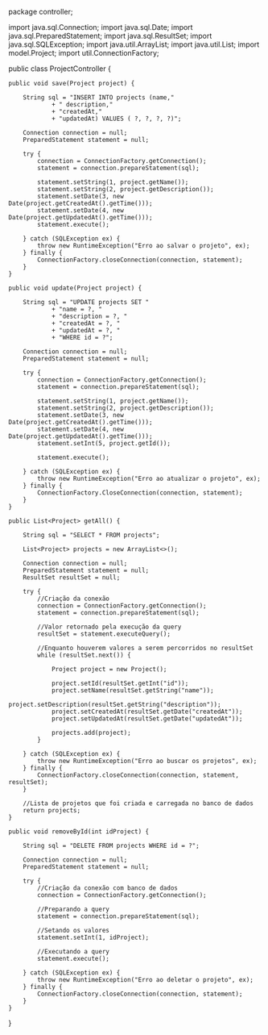 package controller;

import java.sql.Connection;
import java.sql.Date;
import java.sql.PreparedStatement;
import java.sql.ResultSet;
import java.sql.SQLException;
import java.util.ArrayList;
import java.util.List;
import model.Project;
import util.ConnectionFactory;

public class ProjectController {

    public void save(Project project) {
    
        String sql = "INSERT INTO projects (name,"
                + " description,"
                + "createdAt,"
                + "updatedAt) VALUES ( ?, ?, ?, ?)";
        
        Connection connection = null;
        PreparedStatement statement = null;
    
        try {
            connection = ConnectionFactory.getConnection();
            statement = connection.prepareStatement(sql);
    
            statement.setString(1, project.getName());
            statement.setString(2, project.getDescription());
            statement.setDate(3, new Date(project.getCreatedAt().getTime()));
            statement.setDate(4, new Date(project.getUpdatedAt().getTime()));
            statement.execute();
    
        } catch (SQLException ex) {
            throw new RuntimeException("Erro ao salvar o projeto", ex);
        } finally {
            ConnectionFactory.closeConnection(connection, statement);
        }
    }
    
    public void update(Project project) {
    
        String sql = "UPDATE projects SET "
                + "name = ?, "
                + "description = ?, "
                + "createdAt = ?, "
                + "updatedAt = ?, "
                + "WHERE id = ?";
    
        Connection connection = null;
        PreparedStatement statement = null;
    
        try {
            connection = ConnectionFactory.getConnection();
            statement = connection.prepareStatement(sql);
    
            statement.setString(1, project.getName());
            statement.setString(2, project.getDescription());
            statement.setDate(3, new Date(project.getCreatedAt().getTime()));
            statement.setDate(4, new Date(project.getUpdatedAt().getTime()));
            statement.setInt(5, project.getId());
    
            statement.execute();
    
        } catch (SQLException ex) {
            throw new RuntimeException("Erro ao atualizar o projeto", ex);
        } finally {
            ConnectionFactory.CloseConnection(connection, statement);
        }
    }
    
    public List<Project> getAll() {
    
        String sql = "SELECT * FROM projects";
    
        List<Project> projects = new ArrayList<>();
    
        Connection connection = null;
        PreparedStatement statement = null;
        ResultSet resultSet = null;
    
        try {
            //Criação da conexão
            connection = ConnectionFactory.getConnection();
            statement = connection.prepareStatement(sql);
    
            //Valor retornado pela execução da query
            resultSet = statement.executeQuery();
    
            //Enquanto houverem valores a serem percorridos no resultSet
            while (resultSet.next()) {
    
                Project project = new Project();
                
                project.setId(resultSet.getInt("id"));
                project.setName(resultSet.getString("name"));
                project.setDescription(resultSet.getString("description"));
                project.setCreatedAt(resultSet.getDate("createdAt"));
                project.setUpdatedAt(resultSet.getDate("updatedAt"));
    
                projects.add(project);
            }
    
        } catch (SQLException ex) {
            throw new RuntimeException("Erro ao buscar os projetos", ex);
        } finally {
            ConnectionFactory.closeConnection(connection, statement, resultSet);
        }
    
        //Lista de projetos que foi criada e carregada no banco de dados
        return projects;
    }
    
    public void removeById(int idProject) {
    
        String sql = "DELETE FROM projects WHERE id = ?";
    
        Connection connection = null;
        PreparedStatement statement = null;
    
        try {
            //Criação da conexão com banco de dados
            connection = ConnectionFactory.getConnection();
    
            //Preparando a query
            statement = connection.prepareStatement(sql);
    
            //Setando os valores
            statement.setInt(1, idProject);
    
            //Executando a query
            statement.execute();
    
        } catch (SQLException ex) {
            throw new RuntimeException("Erro ao deletar o projeto", ex);
        } finally {
            ConnectionFactory.closeConnection(connection, statement);
        }
    }

}